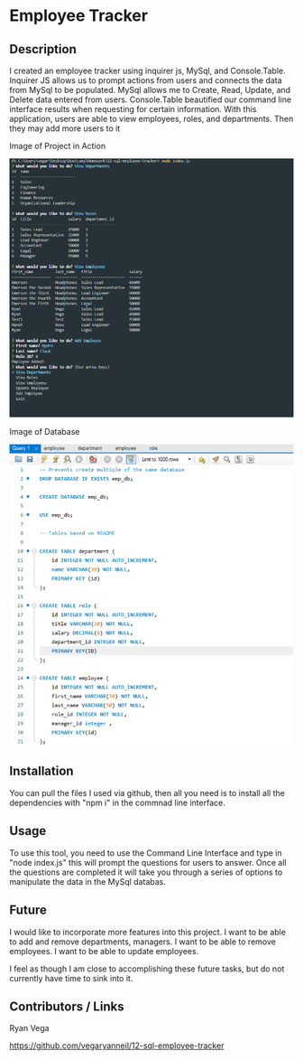 # Employee Tracker
## Description

I created an employee tracker using inquirer js, MySql, and Console.Table. Inquirer JS allows us to prompt actions from users and connects the data from MySql to be populated. MySql allows me to Create, Read, Update, and Delete data entered from users. Console.Table beautified our command line interface results when requesting for certain information. With this application, users are able to view employees, roles, and departments. Then they may add more users to it

Image of Project in Action

![ExampleEmployeeTracker](images/sqlHW.png)

Image of Database

![ExampleSQLDB](images/mysqldb.png)


## Installation

You can pull the files I used via github, then all you need is to install all the dependencies with "npm i" in the commnad line interface.

## Usage 

To use this tool, you need to use the Command Line Interface and type in "node index.js" this will prompt the questions for users to answer. Once all the questions are completed it will take you through a series of options to manipulate the data in the MySql databas.

## Future

I would like to incorporate more features into this project. I want to be able to add and remove departments, managers. I want to be able to remove employees. I want to be able to update employees.

I feel as though I am close to accomplishing these future tasks, but do not currently have time to sink into it.

## Contributors / Links

Ryan Vega

https://github.com/vegaryanneil/12-sql-employee-tracker


